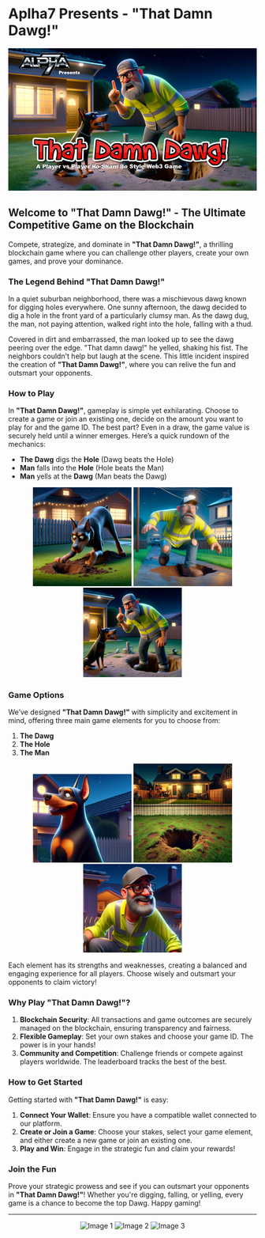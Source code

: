 # Aplha7 Presents - "That Damn Dawg!"

![That Damn Dawg](https://raw.githubusercontent.com/ArielRin/Alpha7-Public-Files-and-Assets/master/thatdamnDawg/Imagesforgithub/BannerSml.png)

## Welcome to "That Damn Dawg!" - The Ultimate Competitive Game on the Blockchain

Compete, strategize, and dominate in **"That Damn Dawg!"**, a thrilling blockchain game where you can challenge other players, create your own games, and prove your dominance.

### The Legend Behind "That Damn Dawg!"

In a quiet suburban neighborhood, there was a mischievous dawg known for digging holes everywhere. One sunny afternoon, the dawg decided to dig a hole in the front yard of a particularly clumsy man. As the dawg dug, the man, not paying attention, walked right into the hole, falling with a thud.

Covered in dirt and embarrassed, the man looked up to see the dawg peering over the edge. "That damn dawg!" he yelled, shaking his fist. The neighbors couldn't help but laugh at the scene. This little incident inspired the creation of **"That Damn Dawg!"**, where you can relive the fun and outsmart your opponents.

### How to Play

In **"That Damn Dawg!"**, gameplay is simple yet exhilarating. Choose to create a game or join an existing one, decide on the amount you want to play for and the game ID. The best part? Even in a draw, the game value is securely held until a winner emerges. Here’s a quick rundown of the mechanics:

- **The Dawg** digs the **Hole** (Dawg beats the Hole)
- **Man** falls into the **Hole** (Hole beats the Man)
- **Man** yells at the **Dawg** (Man beats the Dawg)

<div style="text-align: center;">
  <img src="https://raw.githubusercontent.com/ArielRin/Alpha7-Public-Files-and-Assets/master/thatdamnDawg/Imagesforgithub/DawgBeatsHole.png" alt="The Dawg" width="200"/>
  <img src="https://raw.githubusercontent.com/ArielRin/Alpha7-Public-Files-and-Assets/master/thatdamnDawg/Imagesforgithub/HoleBeatsMan.png" alt="The Hole" width="200"/>
  <img src="https://raw.githubusercontent.com/ArielRin/Alpha7-Public-Files-and-Assets/master/thatdamnDawg/Imagesforgithub/ManBeatsDawg.png" alt="The Man" width="200"/>
</div>

### Game Options

We’ve designed **"That Damn Dawg!"** with simplicity and excitement in mind, offering three main game elements for you to choose from:

1. **The Dawg**
2. **The Hole**
3. **The Man**

<div style="text-align: center;">
  <img src="https://raw.githubusercontent.com/ArielRin/Alpha7-Public-Files-and-Assets/master/thatdamnDawg/Imagesforgithub/TheDawg.png" alt="The Dawg" width="200"/>
  <img src="https://raw.githubusercontent.com/ArielRin/Alpha7-Public-Files-and-Assets/master/thatdamnDawg/Imagesforgithub/TheHole.png" alt="The Hole" width="200"/>
  <img src="https://raw.githubusercontent.com/ArielRin/Alpha7-Public-Files-and-Assets/master/thatdamnDawg/Imagesforgithub/TheMan.png" alt="The Man" width="200"/>
</div>

Each element has its strengths and weaknesses, creating a balanced and engaging experience for all players. Choose wisely and outsmart your opponents to claim victory!

### Why Play "That Damn Dawg!"?

1. **Blockchain Security**: All transactions and game outcomes are securely managed on the blockchain, ensuring transparency and fairness.
2. **Flexible Gameplay**: Set your own stakes and choose your game ID. The power is in your hands!
3. **Community and Competition**: Challenge friends or compete against players worldwide. The leaderboard tracks the best of the best.

### How to Get Started

Getting started with **"That Damn Dawg!"** is easy:

1. **Connect Your Wallet**: Ensure you have a compatible wallet connected to our platform.
2. **Create or Join a Game**: Choose your stakes, select your game element, and either create a new game or join an existing one.
3. **Play and Win**: Engage in the strategic fun and claim your rewards!

### Join the Fun

Prove your strategic prowess and see if you can outsmart your opponents in **"That Damn Dawg!"**! Whether you're digging, falling, or yelling, every game is a chance to become the top Dawg. Happy gaming!

---

<div style="text-align: center;">
  <img src="path_to_image1.png" alt="Image 1" width="200"/>
  <img src="path_to_image2.png" alt="Image 2" width="200"/>
  <img src="path_to_image3.png" alt="Image 3" width="200"/>
</div>
